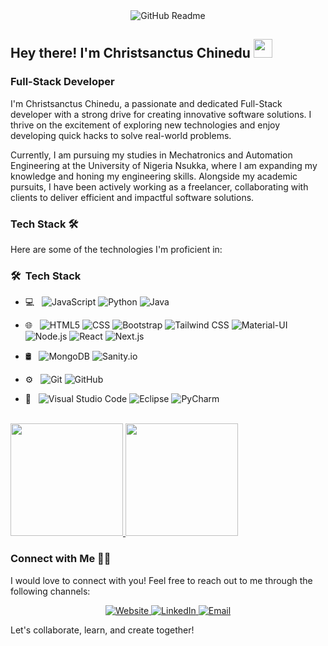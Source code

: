 <div align="center">
  <img src="https://i.ibb.co/HTj2ttz/Github-Readme.png" alt="GitHub Readme">
</div>

## Hey there! I'm Christsanctus Chinedu <img src="https://raw.githubusercontent.com/iampavangandhi/iampavangandhi/master/gifs/Hi.gif" width="30px"></h2>
### Full-Stack Developer

I'm Christsanctus Chinedu, a passionate and dedicated Full-Stack developer with a strong drive for creating innovative software solutions. I thrive on the excitement of exploring new technologies and enjoy developing quick hacks to solve real-world problems.

Currently, I am pursuing my studies in Mechatronics and Automation Engineering at the University of Nigeria Nsukka, where I am expanding my knowledge and honing my engineering skills. Alongside my academic pursuits, I have been actively working as a freelancer, collaborating with clients to deliver efficient and impactful software solutions.

### Tech Stack 🛠️

Here are some of the technologies I'm proficient in:

<h3> 🛠 &nbsp;Tech Stack</h3>

- 💻 &nbsp;
  ![JavaScript](https://img.shields.io/badge/-JavaScript-333333?style=flat&logo=javascript)
  ![Python](https://img.shields.io/badge/-Python-333333?style=flat&logo=python)
  ![Java](https://img.shields.io/badge/-Java-333333?style=flat&logo=Java&logoColor=007396)
- 🌐 &nbsp;
  ![HTML5](https://img.shields.io/badge/-HTML5-333333?style=flat&logo=HTML5)
  ![CSS](https://img.shields.io/badge/-CSS-333333?style=flat&logo=CSS3&logoColor=1572B6)
  ![Bootstrap](https://img.shields.io/badge/-Bootstrap-333333?style=flat&logo=bootstrap&logoColor=563D7C)
  ![Tailwind CSS](https://img.shields.io/badge/-Tailwind%20CSS-333333?style=flat&logo=tailwind-css&logoColor=38B2AC)
  ![Material-UI](https://img.shields.io/badge/-Material--UI-333333?style=flat&logo=material-ui&logoColor=0081CB)
  ![Node.js](https://img.shields.io/badge/-Node.js-333333?style=flat&logo=node.js)
  ![React](https://img.shields.io/badge/-React-333333?style=flat&logo=react)
  ![Next.js](https://img.shields.io/badge/-Next.js-333333?style=flat&logo=next-dot-js&logoColor=000000)
- 🛢 &nbsp;
  ![MongoDB](https://img.shields.io/badge/-MongoDB-333333?style=flat&logo=mongodb)
  ![Sanity.io](https://img.shields.io/badge/-Sanity.io-333333?style=flat&logo=sanitydotio&logoColor=000000)

- ⚙️ &nbsp;
  ![Git](https://img.shields.io/badge/-Git-333333?style=flat&logo=git)
  ![GitHub](https://img.shields.io/badge/-GitHub-333333?style=flat&logo=github)
- 🔧 &nbsp;
  ![Visual Studio Code](https://img.shields.io/badge/-Visual%20Studio%20Code-333333?style=flat&logo=visual-studio-code&logoColor=007ACC)
  ![Eclipse](https://img.shields.io/badge/-Eclipse-333333?style=flat&logo=eclipse-ide&logoColor=2C2255)
  ![PyCharm](https://img.shields.io/badge/-PyCharm-333333?style=flat&logo=pycharm&logoColor=000000)


<br/>

<a href="https://github.com/sherlockholms221B">
  <img height="180em" src="https://github-readme-stats.vercel.app/api?username=sherlockholms221B&theme=buefy&show_icons=true" />
  <img height="180em" src="https://github-readme-stats.vercel.app/api/top-langs/?username=sherlockholms221B&theme=buefy&layout=compact" />
</a>

<br/>

### Connect with Me 🤝🏻

I would love to connect with you! Feel free to reach out to me through the following channels:

<p align="center">
  <a href="https://xtus.netlify.app/">
    <img alt="Website" src="https://img.shields.io/badge/Website-christsanctus.netlify.app-blue?style=flat-square&logo=google-chrome">
  </a>
  <a href="https://www.linkedin.com/in/christsanctus-chinedu-a26914241/">
    <img alt="LinkedIn" src="https://img.shields.io/badge/LinkedIn-Christsanctus%20Chinedu-blue?style=flat-square&logo=linkedin">
  </a>
  <a href="mailto:Chineduchristsanctus020@gmail.com">
    <img alt="Email" src="https://img.shields.io/badge/Email-Chineduchristsanctus020%40gmail.com-blue?style=flat-square&logo=gmail">
  </a>
</p>
Let's collaborate, learn, and create together!
